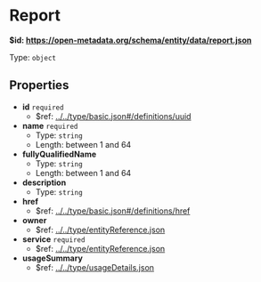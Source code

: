 # Report

<b id="https/open-metadata.org/schema/entity/data/report.json">&#36;id: https://open-metadata.org/schema/entity/data/report.json</b>

Type: `object`

## Properties
 - **id** `required`
	 - &#36;ref: [../../type/basic.json#/definitions/uuid](../types/basic.md#uuid)
 - **name** `required`
	 - Type: `string`
	 - Length: between 1 and 64
 - **fullyQualifiedName**
	 - Type: `string`
	 - Length: between 1 and 64
 - **description**
	 - Type: `string`
 - **href**
	 - &#36;ref: [../../type/basic.json#/definitions/href](../types/basic.md#href)
 - **owner**
	 - &#36;ref: [../../type/entityReference.json](../types/entityreference.md)
 - **service** `required`
	 - &#36;ref: [../../type/entityReference.json](../types/entityreference.md)
 - **usageSummary**
	 - &#36;ref: [../../type/usageDetails.json](../types/usagedetails.md)
